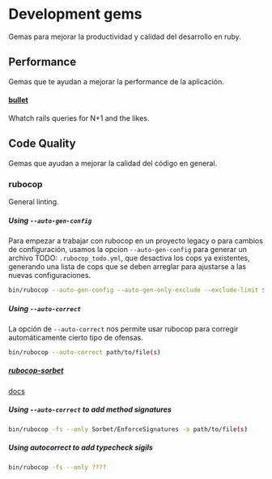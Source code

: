 # Development gems
Gemas para mejorar la productividad y calidad del desarrollo en ruby.

## Performance
Gemas que te ayudan a mejorar la performance de la aplicación.

#### [bullet](https://github.com/flyerhzm/bullet)
Whatch rails queries for N+1 and the likes. 

## Code Quality
Gemas que ayudan a mejorar la calidad del código en general.

### rubocop
General linting.

##### Using `--auto-gen-config`
Para empezar a trabajar con rubocop en un proyecto legacy o para cambios de configuración, usamos la opcion `--auto-gen-config` para generar un archivo TODO: `.rubocop_todo.yml`, que desactiva los cops ya existentes, generando una lista de cops que se deben arreglar para ajustarse a las nuevas configuraciones.

```sh
bin/rubocop --auto-gen-config --auto-gen-only-exclude --exclude-limit $(bin/rubocop -L | wc -l) -c .rubocop.yml
```

##### Using `--auto-correct`
La opción de `--auto-correct` nos permite usar rubocop para corregir automáticamente cierto tipo de ofensas. 
```sh
bin/rubocop --auto-correct path/to/file(s)
```

##### [rubocop-sorbet](https://github.com/Shopify/rubocop-sorbet)
[docs](https://github.com/Shopify/rubocop-sorbet/blob/master/manual/cops_sorbet.md)
##### Using `--auto-correct` to add method signatures
```sh
bin/rubocop -fs --only Sorbet/EnforceSignatures -a path/to/file(s)
```

##### Using autocorrect to add typecheck sigils
```sh
bin/rubocop -fs --only ????
```
